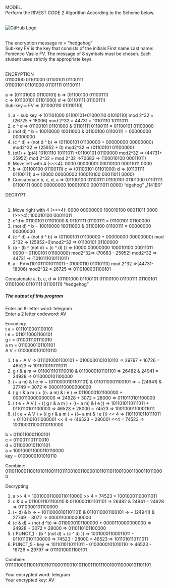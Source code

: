 MODEL.<br>
Perform the RIVEST CODE 2 Algorithm According to the Scheme below.<br><br>

![GitHub Logo](https://upload.wikimedia.org/wikipedia/commons/e/e1/RC2_InfoBox_Diagram.png)

<br>
The encryption message m = “hedgehog” <br>
Sub-key FV is the key that consists of the initials First name Last name: Fomenco Vasile FV, The message of 8 symbols must be chosen. Each student uses strictly the appropriate keys.
<br><br>

ENCRYPTION <br>
01100100 01101000 01100101 01100111 <br>
01100101 01101000 01101111 01100111

a => (01101000 01100101)	b => (01100100 01100111)     
c => (01100101 01101000)	d => (01101111 01100111)  
Sub-key = FV => (01000110 01010110)

1.	a + sub key => (01101000 01100101+01000110 01010110) mod 2^32 = (26725 + 18006) mod 2^32 = 44731 = 10101110 10111011 
2.	c ^ d =>	01100101 01101000 & 01101111 01100111 = 01100101 01100000 
3.	(not d) ^ b =	10010000 10011000 & 01100100 01100111 = 00000000 00000000
4.	(c ^ d) + (not d ^ b) => (01100101 01100000 + 00000000 00000000) mod2^32  => (25952 + 0) mod2^32 => (01100101 01100000)
5.	(pt1) + (pt4) 10101110 10111011 +01100101 01100000  mod2^32 => (44731+ 25952) mod 2^32 =  mod 2^32  =>70683  => (100010100 00011011)
6.	Move left with 4 (<<<4): 0000 00000001 00010100 00011011 0000
7.	b => (01100100 01100111) c => (01100101 01101000) d => (01101111 01100111) a=> (0000 00000000 100010100 00011011 0000)
8.	Concatenate b, c, d, a => (01100100 01100111 01100101 01101000 01101111 01100111 0000 00000000 100010100 00011011 0000) “dgehog” „1141B0”


DECRYPT<br><br>

1.	Move right with 4 (>>>4): 0000 00000000 100010100 00011011 0000 (>>>4): 100010100 00011011
2.	c^d=>	01100101 01101000 & 01101111 01100111 = 01100101 01100000 
3.	(not d) ^ b =	10010000 10011000 & 01100100 01100111 = 00000000 00000000
4.	(c ^ d) + (not d ^ b) => (01100101 01100000 + 00000000 00000000) mod 2^32  => (25952+0)mod2^32 => 01100101 01100000
5.	(a - (b ^ (not d) + (c ^ d) )) => (0000 00000000 100010100 00011011 0000 – 01100101 01100000) mod2^32=> (70683  - 25952) mod2^32 => 44731 => (1010111010111011)
6.	a - FV=>(1010111010111011 - 01000110 01010110) mod 2^32 =>(44731-18006) mod2^32 = 26725 => 0110100001100101

Concatenate a, b, c, d => (01101000 01100101 01100100 01100111 01100101 01101000 01101111 01100111) “hedgehog”


<h5>The output of this program</h5>

<p>Enter an 8-letter word: telegram<br>
Enter a 2 letter codeword: AV<br>

Encoding:<br>
t e = 0111010001100101<br>
l e = 0110110001100101<br>
g r = 0110011101110010<br>
a m = 0110000101101101<br>
A V = 0100000101010110<br>

1. t e + A V => 0111010001100101 + 0100000101010110 => 29797 + 16726 = 46523 => 1011010110111011<br>
2. g r & a m => 0110011101110010 & 0110000101101101 => 26482 & 24941 = 24928 => 0110000101100000<br>
3. (~ a m) & l e => ~ (0110000101101101) & 0110110001100101 => ~ (24941) & 27749 = 3072 => 0000110000000000<br>
4. ( g r & a m ) + ((~ a m) & l e ) => 0110000101100000 + 0000110000000000 => 24928 + 3072 = 28000 => 0110110101100000<br>
5. ( t e + A V ) + (( g r & a m ) + ((~ a m) & l e )) => 1011010110111011 + 0110110101100000 => 46523 + 28000 = 74523 => 10010001100011011<br>
6. (( t e + A V ) + (( g r & a m ) + ((~ a m) & l e ))) << 4 => (1011010110111011 + 0110110101100000) << 4 => (46523 + 28000) <<4 = 74523 => 100100011000110110000<br>

b = 0110110001100101<br>
c = 0110011101110010<br>
d = 0110000101101101<br>
a = 100100011000110110000<br>
key = 0100000101010110<br>

Combine: 011011000110010101100111011100100110000101101101100100011000110110000<br>

Decrypting:<br>
1. a >> 4 = 100100011000110110000 >> 4 = 74523 = 10010001100011011<br>
2. c & d = 0110011101110010 & 0110000101101101 => 26482 & 24941 = 24928 => 0110000101100000<br>
3. (~ d) & b  => ~ (0110000101101101) & 0110110001100101 => ~ (24941) & 27749 = 3072 => 0000110000000000<br>
4. (c & d) + (not d ^b) => 0110000101100000 + 0000110000000000 => 24928 + 3072 = 28000 => 0110110101100000<br>
5. ( PUNCT_1 - (b ^ (not d) + (c ^ d) )) => 10010001100011011 - 0110110101100000 => 74523 - 28000 = 46523 => 1011010110111011<br>
6. PUNCT_5 - key => 1011010110111011 - 0100000101010110 => 46523 - 16726 = 29797 => 0111010001100101<br>

Combine: 0111010001100101011011000110010101100111011100100110000101101101<br>

Your encrypted word: telegram<br>
Your encrypted key: AV</p>
